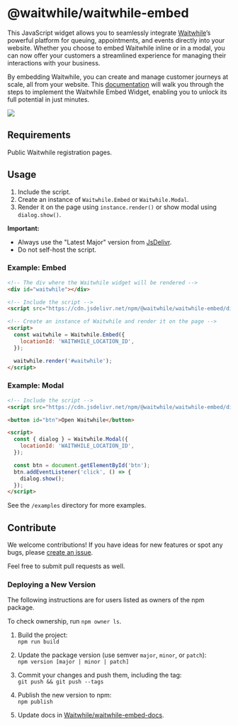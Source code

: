 # @waitwhile/waitwhile-embed

This JavaScript widget allows you to seamlessly integrate [Waitwhile](https://waitwhile.com)’s powerful platform for queuing, appointments, and events directly into your website.
Whether you choose to embed Waitwhile inline or in a modal, you can now offer your customers a streamlined experience for managing their interactions with your business.

By embedding Waitwhile, you can create and manage customer journeys at scale, all from your website.
This [documentation](https://waitwhile-embed.web.app/getting-started/) will walk you through the steps to implement the Waitwhile Embed Widget, enabling you to unlock its full potential in just minutes.

[![](https://data.jsdelivr.com/v1/package/npm/@waitwhile/waitwhile-embed/badge)](https://www.jsdelivr.com/package/npm/@waitwhile/waitwhile-embed)

## Requirements

Public Waitwhile registration pages.

## Usage

1. Include the script.
2. Create an instance of `Waitwhile.Embed` or `Waitwhile.Modal`.
3. Render it on the page using `instance.render()` or show modal using `dialog.show()`.

**Important:**

- Always use the "Latest Major" version from [JsDelivr](https://www.jsdelivr.com/package/npm/@waitwhile/waitwhile-embed).
- Do not self-host the script.

### Example: Embed

```html
<!-- The div where the Waitwhile widget will be rendered -->
<div id="waitwhile"></div>

<!-- Include the script -->
<script src="https://cdn.jsdelivr.net/npm/@waitwhile/waitwhile-embed/dist/waitwhile-embed.min.js"></script>

<!-- Create an instance of Waitwhile and render it on the page -->
<script>
  const waitwhile = Waitwhile.Embed({
    locationId: 'WAITWHILE_LOCATION_ID',
  });

  waitwhile.render('#waitwhile');
</script>
```

### Example: Modal

```html
<!-- Include the script -->
<script src="https://cdn.jsdelivr.net/npm/@waitwhile/waitwhile-embed/dist/waitwhile-embed.min.js"></script>

<button id="btn">Open Waitwhile</button>

<script>
  const { dialog } = Waitwhile.Modal({
    locationId: 'WAITWHILE_LOCATION_ID',
  });

  const btn = document.getElementById('btn');
  btn.addEventListener('click', () => {
    dialog.show();
  });
</script>
```

See the `/examples` directory for more examples.

## Contribute

We welcome contributions! If you have ideas for new features or spot any bugs, please [create an issue](https://github.com/Waitwhile/waitwhile-embed/issues/new).

Feel free to submit pull requests as well.

### Deploying a New Version

The following instructions are for users listed as owners of the npm package.

To check ownership, run `npm owner ls`.

1. Build the project:  
   `npm run build`

1. Update the package version (use semver `major`, `minor`, or `patch`):  
   `npm version [major | minor | patch]`

1. Commit your changes and push them, including the tag:  
   `git push && git push --tags`

1. Publish the new version to npm:  
   `npm publish`

1. Update docs in [Waitwhile/waitwhile-embed-docs](https://github.com/Waitwhile/waitwhile-embed-docs).
